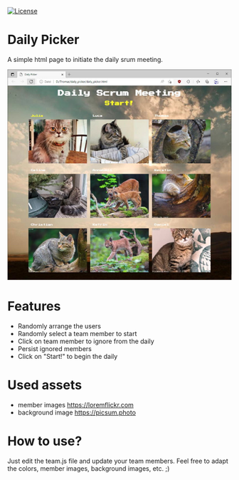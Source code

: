 [![License](http://img.shields.io/badge/Licence-MIT-brightgreen.svg)](LICENSE.md)

# Daily Picker
A simple html page to initiate the daily srum meeting.

![Daily Picker Start Screen](readme-images/daily_picker.jpg)

# Features

* Randomly arrange the users 
* Randomly select a team member to start
* Click on team member to ignore from the daily
* Persist ignored members
* Click on "Start!" to begin the daily

# Used assets

* member images https://loremflickr.com
* background image https://picsum.photo

# How to use?
Just edit the team.js file and update your team members. Feel free to adapt the colors, member images, background images, etc. ;)
